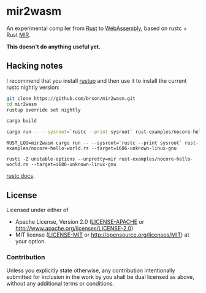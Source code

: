 # mir2wasm

An experimental compiler from [Rust] to [WebAssembly], based on rustc + Rust [MIR].

**This doesn't do anything useful yet.**

## Hacking notes

I recommend that you install [rustup] and then use it to
install the current rustc nightly version:

```sh
git clone https://github.com/brson/mir2wasm.git
cd mir2wasm
rustup override set nightly
```

```sh
cargo build
```

```sh
cargo run -- --sysroot=`rustc --print sysroot` rust-examples/nocore-hello-world.rs --target=i686-unknown-linux-gnu
```

```
RUST_LOG=mir2wasm cargo run -- --sysroot=`rustc --print sysroot` rust-examples/nocore-hello-world.rs --target=i686-unknown-linux-gnu
```

```
rustc -Z unstable-options --unpretty=mir rust-examples/nocore-hello-world.rs --target=i686-unknown-linux-gnu
```

[rustc docs](https://manishearth.github.io/rust-internals-docs/rustc/index.html).

## License

Licensed under either of
  * Apache License, Version 2.0 ([LICENSE-APACHE](LICENSE-APACHE) or
    http://www.apache.org/licenses/LICENSE-2.0)
  * MIT license ([LICENSE-MIT](LICENSE-MIT) or
    http://opensource.org/licenses/MIT) at your option.

### Contribution

Unless you explicitly state otherwise, any contribution intentionally submitted
for inclusion in the work by you shall be dual licensed as above, without any
additional terms or conditions.

[Rust]: https://www.rust-lang.org/
[WebAssembly]: https://webassembly.github.io/
[MIR]: https://github.com/rust-lang/rfcs/blob/master/text/1211-mir.md
[rustup]: https://www.rustup.rs
